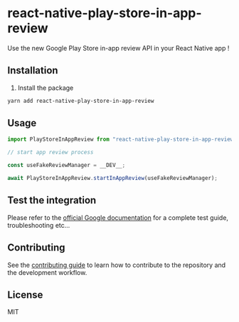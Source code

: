 # react-native-play-store-in-app-review

Use the new Google Play Store in-app review API in your React Native app ! 

## Installation

1. Install the package
```sh
yarn add react-native-play-store-in-app-review
```

## Usage

```js
import PlayStoreInAppReview from "react-native-play-store-in-app-review";

// start app review process

const useFakeReviewManager = __DEV__;

await PlayStoreInAppReview.startInAppReview(useFakeReviewManager);
```

## Test the integration
Please refer to the [official Google documentation](https://developer.android.com/guide/playcore/in-app-review/test) for a complete test guide, troubleshooting etc...

## Contributing

See the [contributing guide](CONTRIBUTING.md) to learn how to contribute to the repository and the development workflow.

## License

MIT
